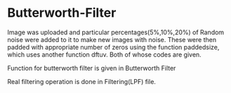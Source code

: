 # Butterworth-Filter

Image was uploaded and particular percentages(5%,10%,20%) of Random noise were added to it to make new images with noise.
These were then padded with appropriate number of zeros using the function paddedsize, which uses another function dftuv. Both of whose codes are given.

Function for butterworth filter is given in Butterworth Filter

Real filtering operation is done in Filtering(LPF) file.
